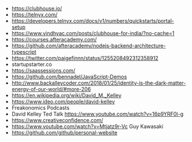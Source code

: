 - https://clubhouse.io/
- https://telnyx.com/
- https://developers.telnyx.com/docs/v1/numbers/quickstarts/portal-setup
- https://www.vindhyac.com/posts/clubhouse-for-india/?no-cache=1
- https://courses.afteracademy.com/
- https://github.com/afteracademy/nodejs-backend-architecture-typescript
- https://twitter.com/paigefinnn/status/1255208492312358912
- startupstarter.co
- https://saassessions.com/
- https://github.com/bennadel/JavaScript-Demos
- http://www.backalleycoder.com/2018/01/25/identity-is-the-dark-matter-energy-of-our-world/#more-206
- https://en.wikipedia.org/wiki/David_M._Kelley
- https://www.ideo.com/people/david-kelley
- Freakonomics Podcasts
- David Kelley Ted Talk https://www.youtube.com/watch?v=16p9YRF0l-g
- https://www.creativeconfidence.com/
- https://www.youtube.com/watch?v=Mtjatz9r-Vc Guy Kawasaki
- https://github.com/github/personal-website
